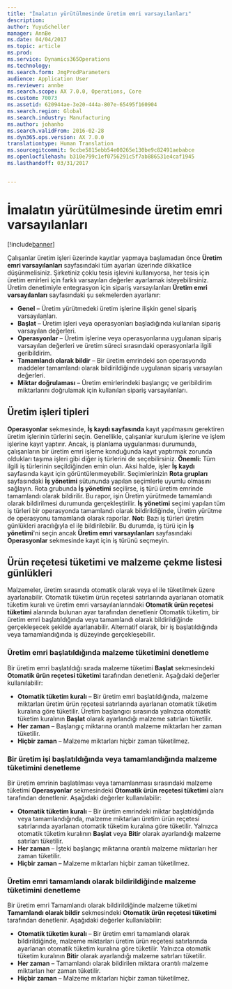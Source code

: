 ```yaml
---
title: "İmalatın yürütülmesinde üretim emri varsayılanları"
description: 
author: YuyuScheller
manager: AnnBe
ms.date: 04/04/2017
ms.topic: article
ms.prod: 
ms.service: Dynamics365Operations
ms.technology: 
ms.search.form: JmgProdParameters
audience: Application User
ms.reviewer: annbe
ms.search.scope: AX 7.0.0, Operations, Core
ms.custom: 70073
ms.assetid: 620944ae-3e20-444a-807e-65495f160904
ms.search.region: Global
ms.search.industry: Manufacturing
ms.author: johanho
ms.search.validFrom: 2016-02-28
ms.dyn365.ops.version: AX 7.0.0
translationtype: Human Translation
ms.sourcegitcommit: 9ccbe5815ebb54e00265e130be9c82491aebabce
ms.openlocfilehash: b310e799c1ef0756291c5f7ab886531e4caf1945
ms.lasthandoff: 03/31/2017


---
```


# <a name="production-order-defaults-in-manufacturing-execution"></a>İmalatın yürütülmesinde üretim emri varsayılanları

[!include[banner](../includes/banner.md)]




Çalışanlar üretim işleri üzerinde kayıtlar yapmaya başlamadan önce **Üretim emri varsayılanları** sayfasındaki tüm ayarları üzerinde dikkatlice düşünmelisiniz. Şirketiniz çoklu tesis işlevini kullanıyorsa, her tesis için üretim emirleri için farklı varsayılan değerler ayarlamak isteyebilirsiniz. Üretim denetimiyle entegrasyon için sipariş varsayılanları **Üretim emri varsayılanları** sayfasındaki şu sekmelerden ayarlanır:

-   **Genel** – Üretim yürütmedeki üretim işlerine ilişkin genel sipariş varsayılanları.
-   **Başlat** – Üretim işleri veya operasyonları başladığında kullanılan sipariş varsayılan değerleri.
-   **Operasyonlar** – Üretim işlerine veya operasyonlarına uygulanan sipariş varsayılan değerleri ve üretim süreci sırasındaki operasyonlarla ilgili geribildirim.
-   **Tamamlandı olarak bildir** – Bir üretim emrindeki son operasyonda maddeler tamamlandı olarak bildirildiğinde uygulanan sipariş varsayılan değerleri.
-   **Miktar doğrulaması** – Üretim emirlerindeki başlangıç ve geribildirim miktarlarını doğrulamak için kullanılan sipariş varsayılanları.

## <a name="types-of-production-jobs"></a>Üretim işleri tipleri
**Operasyonlar** sekmesinde, **İş kaydı sayfasında** kayıt yapılmasını gerektiren üretim işlerinin türlerini seçin. Genellikle, çalışanlar kurulum işlerine ve işlem işlerine kayıt yaptırır. Ancak, iş planlama uygulanması durumunda, çalışanların bir üretim emri işleme konduğunda kayıt yaptırmak zorunda oldukları taşıma işleri gibi diğer iş türlerini de seçebilirsiniz. **Önemli:** Tüm ilgili iş türlerinin seçildiğinden emin olun. Aksi halde, işler **İş kaydı** sayfasında kayıt için görüntülenmeyebilir. Seçimlerinizin **Rota grupları** sayfasındaki **İş yönetimi** sütununda yapılan seçimlerle uyumlu olmasını sağlayın. Rota grubunda **İş yönetimi** seçilirse, iş türü üretim emrinde tamamlandı olarak bildirilir. Bu rapor, işin Üretim yürütmede tamamlandı olarak bildirilmesi durumunda gerçekleştirilir. **İş yönetimi** seçimi yapılan tüm iş türleri bir operasyonda tamamlandı olarak bildirildiğinde, Üretim yürütme de operasyonu tamamlandı olarak raporlar. **Not:** Bazı iş türleri üretim günlükleri aracılığıyla el ile bildirilebilir. Bu durumda, iş türü için **İş yönetimi**'ni seçin ancak **Üretim emri varsayılanları** sayfasındaki **Operasyonlar** sekmesinde kayıt için iş türünü seçmeyin.

## <a name="bom-consumption-and-picking-list-journals"></a>Ürün reçetesi tüketimi ve malzeme çekme listesi günlükleri
Malzemeler, üretim sırasında otomatik olarak veya el ile tüketilmek üzere ayarlanabilir. Otomatik tüketim ürün reçetesi satırlarında ayarlanan otomatik tüketim kuralı ve üretim emri varsayılanlarındaki **Otomatik ürün reçetesi tüketimi** alanında bulunan ayar tarafından denetlenir Otomatik tüketim, bir üretim emri başlatıldığında veya tamamlandı olarak bildirildiğinde gerçekleşecek şekilde ayarlanabilir. Alternatif olarak, bir iş başlatıldığında veya tamamlandığında iş düzeyinde gerçekleşebilir.

### <a name="controlling-material-consumption-when-a-production-order-is-started"></a>Üretim emri başlatıldığında malzeme tüketimini denetleme

Bir üretim emri başlatıldığı sırada malzeme tüketimi **Başlat** sekmesindeki **Otomatik ürün reçetesi tüketimi** tarafından denetlenir. Aşağıdaki değerler kullanılabilir:

-   **Otomatik tüketim kuralı** – Bir üretim emri başlatıldığında, malzeme miktarları üretim ürün reçetesi satırlarında ayarlanan otomatik tüketim kuralına göre tüketilir. Üretim başlangıcı sırasında yalnızca otomatik tüketim kuralının **Başlat** olarak ayarlandığı malzeme satırları tüketilir.
-   **Her zaman** – Başlangıç miktarına orantılı malzeme miktarları her zaman tüketilir.
-   **Hiçbir zaman** – Malzeme miktarları hiçbir zaman tüketilmez.

### <a name="controlling-material-consumption-when-a-production-job-is-started-or-completed"></a>Bir üretim işi başlatıldığında veya tamamlandığında malzeme tüketimini denetleme

Bir üretim emrinin başlatılması veya tamamlanması sırasındaki malzeme tüketimi **Operasyonlar** sekmesindeki **Otomatik ürün reçetesi tüketimi** alanı tarafından denetlenir. Aşağıdaki değerler kullanılabilir:

-   **Otomatik tüketim kuralı** – Bir üretim emrindeki miktar başlatıldığında veya tamamlandığında, malzeme miktarları üretim ürün reçetesi satırlarında ayarlanan otomatik tüketim kuralına göre tüketilir. Yalnızca otomatik tüketim kuralının **Başlat** veya **Bitir** olarak ayarlandığı malzeme satırları tüketilir.
-   **Her zaman** – İşteki başlangıç miktarına orantılı malzeme miktarları her zaman tüketilir.
-   **Hiçbir zaman** – Malzeme miktarları hiçbir zaman tüketilmez.

### <a name="controlling-material-consumption-when-a-production-order-is-reported-as-finished"></a>Üretim emri tamamlandı olarak bildirildiğinde malzeme tüketimini denetleme

Bir üretim emri Tamamlandı olarak bildirildiğinde malzeme tüketimi **Tamamlandı olarak bildir** sekmesindeki **Otomatik ürün reçetesi tüketimi** tarafından denetlenir. Aşağıdaki değerler kullanılabilir:

-   **Otomatik tüketim kuralı** – Bir üretim emri tamamlandı olarak bildirildiğinde, malzeme miktarları üretim ürün reçetesi satırlarında ayarlanan otomatik tüketim kuralına göre tüketilir. Yalnızca otomatik tüketim kuralının **Bitir** olarak ayarlandığı malzeme satırları tüketilir.
-   **Her zaman** – Tamamlandı olarak bildirilen miktara orantılı malzeme miktarları her zaman tüketilir.
-   **Hiçbir zaman** – Malzeme miktarları hiçbir zaman tüketilmez.





